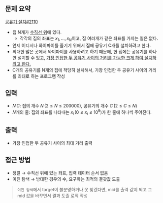 ## 문제 요약
[공유기 설치#2110](https://www.acmicpc.net/problem/2110)
- 집 N개가 <u>수직선 위</u>에 있다.
    - 각각의 집의 좌표는 $x_1,\, ...,\, x_N$이고, 집 여러개가 같은 좌표를 가지는 일은 없다.
- 언제 어디서나 와이파이를 즐기기 위해서 집에 공유기 C개를 설치하려고 한다.
- 최대한 많은 곳에서 와이파이를 사용하려고 하기 때문에, 한 집에는 공유기를 하나만 설치할 수 있고, <u>가장 인접한 두 공유기 사이의 거리를 가능한 크게 하여 설치하려고 한다.</u>
- C개의 공유기를 N개의 집에 적당히 설치해서, 가장 인접한 두 공유기 사이의 거리를 최대로 하는 프로그램 작성

## 입력
- $N\,C$: 집의 개수 $N\, (2 \le N \le 200000)$, 공유기의 개수 $C\, (2 \le C \le N)$
- $N$개의 줄: 집의 좌표를 나타내는 $x_i\, (0 \le x_i \le 10^9)$가 한 줄에 하나씩 주어진다.

## 출력
- 가장 인접한 두 공유기 사이의 최대 거리 출력

## 접근 방법
- 정렬 → 수직선 위에 있는 좌표, 입력 데이터 순서 없음
- 이진 탐색 → 방대한 경우의 수, 요구하는 최적의 결괏값 도출
> `이진 탐색`에서 target이 불분명하거나 못 찾겠다면, mid를 출력 값이 되고 그 mid 값을 바꾸면서 결과 도출 로직 작성